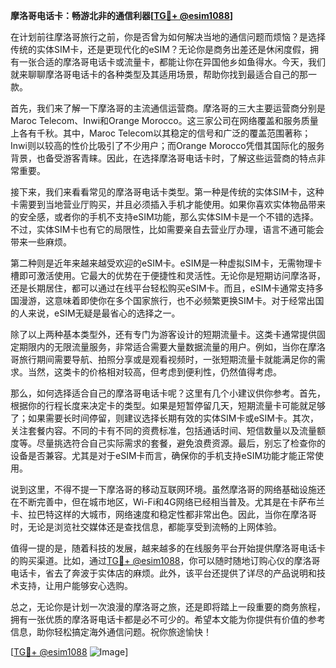 **摩洛哥电话卡：畅游北非的通信利器[[TG💪+ @esim1088](https://t.me/s/esim1088)]**

在计划前往摩洛哥旅行之前，你是否曾为如何解决当地的通信问题而烦恼？是选择传统的实体SIM卡，还是更现代化的eSIM？无论你是商务出差还是休闲度假，拥有一张合适的摩洛哥电话卡或流量卡，都能让你在异国他乡如鱼得水。今天，我们就来聊聊摩洛哥电话卡的各种类型及其适用场景，帮助你找到最适合自己的那一款。

首先，我们来了解一下摩洛哥的主流通信运营商。摩洛哥的三大主要运营商分别是Maroc Telecom、Inwi和Orange Morocco。这三家公司在网络覆盖和服务质量上各有千秋。其中，Maroc Telecom以其稳定的信号和广泛的覆盖范围著称；Inwi则以较高的性价比吸引了不少用户；而Orange Morocco凭借其国际化的服务背景，也备受游客青睐。因此，在选择摩洛哥电话卡时，了解这些运营商的特点非常重要。

接下来，我们来看看常见的摩洛哥电话卡类型。第一种是传统的实体SIM卡，这种卡需要到当地营业厅购买，并且必须插入手机才能使用。如果你喜欢实体物品带来的安全感，或者你的手机不支持eSIM功能，那么实体SIM卡是一个不错的选择。不过，实体SIM卡也有它的局限性，比如需要亲自去营业厅办理，语言不通可能会带来一些麻烦。

第二种则是近年来越来越受欢迎的eSIM卡。eSIM是一种虚拟SIM卡，无需物理卡槽即可激活使用。它最大的优势在于便捷性和灵活性。无论你是短期访问摩洛哥，还是长期居住，都可以通过在线平台轻松购买eSIM卡。而且，eSIM卡通常支持多国漫游，这意味着即使你在多个国家旅行，也不必频繁更换SIM卡。对于经常出国的人来说，eSIM无疑是最省心的选择之一。

除了以上两种基本类型外，还有专门为游客设计的短期流量卡。这类卡通常提供固定期限内的无限流量服务，非常适合需要大量数据流量的用户。例如，当你在摩洛哥旅行期间需要导航、拍照分享或是观看视频时，一张短期流量卡就能满足你的需求。当然，这类卡的价格相对较高，但考虑到便利性，仍然值得考虑。

那么，如何选择适合自己的摩洛哥电话卡呢？这里有几个小建议供你参考。首先，根据你的行程长度来决定卡的类型。如果是短暂停留几天，短期流量卡可能就足够了；如果需要长时间停留，则建议选择长期有效的实体SIM卡或eSIM卡。其次，关注套餐内容。不同的卡有不同的资费标准，包括通话时间、短信数量以及流量额度等。尽量挑选符合自己实际需求的套餐，避免浪费资源。最后，别忘了检查你的设备是否兼容。尤其是对于eSIM卡而言，确保你的手机支持eSIM功能才能正常使用。

说到这里，不得不提一下摩洛哥的移动互联网环境。虽然摩洛哥的网络基础设施还在不断完善中，但在城市地区，Wi-Fi和4G网络已经相当普及。尤其是在卡萨布兰卡、拉巴特这样的大城市，网络速度和稳定性都非常出色。因此，当你在摩洛哥时，无论是浏览社交媒体还是查找信息，都能享受到流畅的上网体验。

值得一提的是，随着科技的发展，越来越多的在线服务平台开始提供摩洛哥电话卡的购买渠道。比如，通过[TG💪+ @esim1088](https://t.me/s/esim1088)，你可以随时随地订购心仪的摩洛哥电话卡，省去了奔波于实体店的麻烦。此外，该平台还提供了详尽的产品说明和技术支持，让用户能够安心选购。

总之，无论你是计划一次浪漫的摩洛哥之旅，还是即将踏上一段重要的商务旅程，拥有一张优质的摩洛哥电话卡都是必不可少的。希望本文能为你提供有价值的参考信息，助你轻松搞定海外通信问题。祝你旅途愉快！

[[TG💪+ @esim1088](https://t.me/s/esim1088) ![Image](https://i.postimg.cc/4NQfJmqS/Snipaste-2025-05-13-00-14-12.png)]